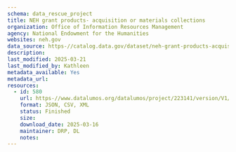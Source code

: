 ```yaml
---
schema: data_rescue_project 
title: NEH grant products- acquisition or materials collections
organization: Office of Information Resources Management
agency: National Endowment for the Humanities
websites: neh.gov
data_source: https-//catalog.data.gov/dataset/neh-grant-products-acquisition-or-materials-collections
description: 
last_modified: 2025-03-21
last_modified_by: Kathleen
metadata_available: Yes
metadata_url: 
resources:
  - id: 580
    url: https-//www.datalumos.org/datalumos/project/223141/version/V1/view
    format: JSON, CSV, XML
    status: Finished
    size: 
    download_date: 2025-03-16
    maintainer: DRP, DL
    notes: 
---
```

